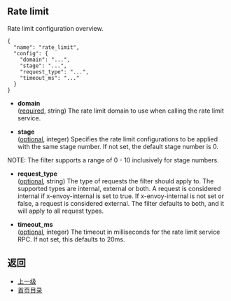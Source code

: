 ## Rate limit
Rate limit configuration overview.

```
{
  "name": "rate_limit",
  "config": {
    "domain": "...",
    "stage": "...",
    "request_type": "...",
    "timeout_ms": "..."
  }
}
```
- **domain**<br />
	([required](#), string) The rate limit domain to use when calling the rate limit service.

- **stage**<br />
	([optional](#), integer) Specifies the rate limit configurations to be applied with the same stage number. If not set, the default stage number is 0.


NOTE: The filter supports a range of 0 - 10 inclusively for stage numbers.

- **request_type**<br />
	([optional](#), string) The type of requests the filter should apply to. The supported types are internal, external or both. A request is considered internal if x-envoy-internal is set to true. If x-envoy-internal is not set or false, a request is considered external. The filter defaults to both, and it will apply to all request types.

- **timeout_ms**<br />
	([optional](#), integer) The timeout in milliseconds for the rate limit service RPC. If not set, this defaults to 20ms.




## 返回
- [上一级](../HTTPfilters.md)
- [首页目录](../../README.md)